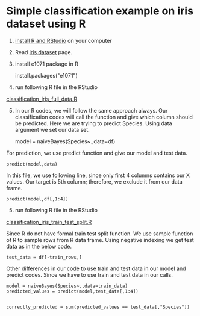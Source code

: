 
# Simple classification example on iris dataset using R

1. [install R and RStudio](../installation-r-and-r-studio-r-tools.md) on your computer

2. Read [iris dataset](iris.md) page.


3. install e1071 package in R

	install.packages("e1071")


4. run following R file in the RStudio

[classification_iris_full_data.R](classification_iris_full_data.R)

5. In our R codes, we will follow the same approach always.
Our classification codes will call the function and give which column should be predicted.
Here we are trying to predict Species.
Using data argument we set our data set.

	model = naiveBayes(Species~.,data=df)


For prediction, we use predict function and give our model and test data.

	predict(model,data)

In this file, we use following line, since only first 4 columns contains our X values. Our target is 5th column; therefore, we exclude it from our data frame.

	predict(model,df[,1:4])



5. run following R file in the RStudio

[classification_iris_train_test_split.R](classification_iris_train_test_split.R)

Since R do not have formal train test split function.
We use sample function of R to sample rows from R data frame.
Using negative indexing we get test data as in the below code.

	test_data = df[-train_rows,]

Other differences in our code to use train and test data in our model and predict codes.
Since we have to use train and test data in our calls.

	model = naiveBayes(Species~.,data=train_data)
	predicted_values = predict(model,test_data[,1:4])


	correctly_predicted = sum(predicted_values == test_data[,"Species"])
